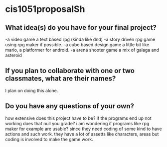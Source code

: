 # cis1051proposalSh

## What idea(s) do you have for your final project?

-a video game a text based rpg (kinda like dnd)
-a story driven rpg game using rpg maker if possible.
-a cube based design game a little bit like mario, a platformer for android.
-a arena shooter game a mix of galaga and asteroid

## If you plan to collaborate with one or two classmates, what are their names?

I plan on doing this alone.

## Do you have any questions of your own?

how extensive does this project have to be? 
if the programs end up not working does that null you grade?
i am wondering if programs like rpg maker for example are usable? since they need coding
of some kind to have actions and such work. they have a lot of assetts like characters, areas
but coding is involved to make the game work.